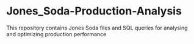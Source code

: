 # Jones_Soda-Production-Analysis
This repository contains Jones Soda files and SQL queries for analysing and optimizing production performance

